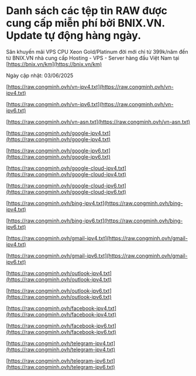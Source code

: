 # Danh sách các tệp tin RAW được cung cấp miễn phí bởi BNIX.VN. Update tự động hàng ngày.

Săn khuyến mãi VPS CPU Xeon Gold/Platinum đời mới chỉ từ 399k/năm đến từ BNIX.VN nhà cung cấp Hosting - VPS - Server hàng đầu Việt Nam tại [https://bnix.vn/km](https://bnix.vn/km)

Ngày cập nhật: 03/06/2025

[https://raw.congminh.ovh/vn-ipv4.txt](https://raw.congminh.ovh/vn-ipv4.txt)

[https://raw.congminh.ovh/vn-ipv6.txt](https://raw.congminh.ovh/vn-ipv6.txt)

[https://raw.congminh.ovh/vn-asn.txt](https://raw.congminh.ovh/vn-asn.txt)

[https://raw.congminh.ovh/google-ipv4.txt](https://raw.congminh.ovh/google-ipv4.txt)

[https://raw.congminh.ovh/google-ipv6.txt](https://raw.congminh.ovh/google-ipv6.txt)

[https://raw.congminh.ovh/google-cloud-ipv4.txt](https://raw.congminh.ovh/google-cloud-ipv4.txt)

[https://raw.congminh.ovh/google-cloud-ipv6.txt](https://raw.congminh.ovh/google-cloud-ipv6.txt)

[https://raw.congminh.ovh/bing-ipv4.txt](https://raw.congminh.ovh/bing-ipv4.txt)

[https://raw.congminh.ovh/bing-ipv6.txt](https://raw.congminh.ovh/bing-ipv6.txt)

[https://raw.congminh.ovh/gmail-ipv4.txt](https://raw.congminh.ovh/gmail-ipv4.txt)

[https://raw.congminh.ovh/gmail-ipv6.txt](https://raw.congminh.ovh/gmail-ipv6.txt)

[https://raw.congminh.ovh/outlook-ipv4.txt](https://raw.congminh.ovh/outlook-ipv4.txt)

[https://raw.congminh.ovh/outlook-ipv6.txt](https://raw.congminh.ovh/outlook-ipv6.txt)

[https://raw.congminh.ovh/facebook-ipv4.txt](https://raw.congminh.ovh/facebook-ipv4.txt)

[https://raw.congminh.ovh/facebook-ipv6.txt](https://raw.congminh.ovh/facebook-ipv6.txt)

[https://raw.congminh.ovh/telegram-ipv4.txt](https://raw.congminh.ovh/telegram-ipv4.txt)

[https://raw.congminh.ovh/telegram-ipv6.txt](https://raw.congminh.ovh/telegram-ipv6.txt)
